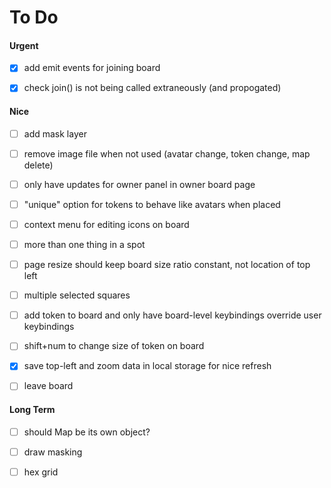 # To Do

#### Urgent

- [X] add emit events for joining board
- [X] check join() is not being called extraneously (and propogated)



#### Nice

- [ ] add mask layer
- [ ] remove image file when not used (avatar change, token change, map delete)
- [ ] only have updates for owner panel in owner board page
- [ ] "unique" option for tokens to behave like avatars when placed
- [ ] context menu for editing icons on board
- [ ] more than one thing in a spot
- [ ] page resize should keep board size ratio constant, not location of top left
- [ ] multiple selected squares
- [ ] add token to board and only have board-level keybindings override user keybindings
- [ ] shift+num to change size of token on board
- [X] save top-left and zoom data in local storage for nice refresh
- [ ] leave board


#### Long Term
- [ ] should Map be its own object?
- [ ] draw masking
- [ ] hex grid


